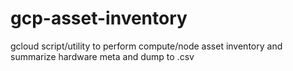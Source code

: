# gcp-asset-inventory
gcloud script/utility to perform compute/node asset inventory and summarize hardware meta and dump to .csv
